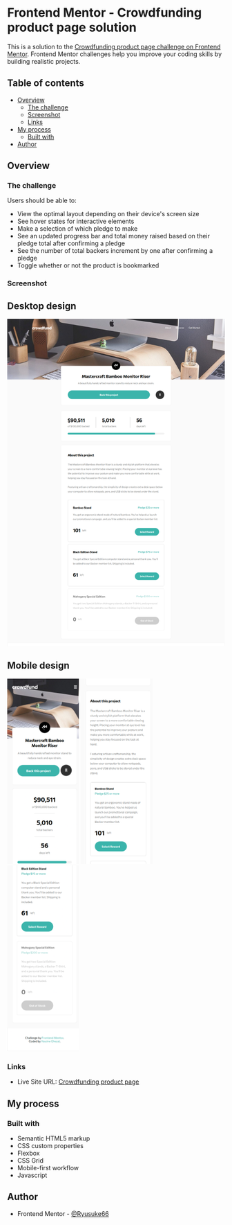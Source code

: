 # Frontend Mentor - Crowdfunding product page solution

This is a solution to the [Crowdfunding product page challenge on Frontend Mentor](https://www.frontendmentor.io/challenges/crowdfunding-product-page-7uvcZe7ZR). Frontend Mentor challenges help you improve your coding skills by building realistic projects. 

## Table of contents

- [Overview](#overview)
  - [The challenge](#the-challenge)
  - [Screenshot](#screenshot)
  - [Links](#links)
- [My process](#my-process)
  - [Built with](#built-with)
- [Author](#author)

## Overview

### The challenge

Users should be able to:

- View the optimal layout depending on their device's screen size
- See hover states for interactive elements
- Make a selection of which pledge to make
- See an updated progress bar and total money raised based on their pledge total after confirming a pledge
- See the number of total backers increment by one after confirming a pledge
- Toggle whether or not the product is bookmarked

### Screenshot

## Desktop design

![](./screenshots/desktop-design.png)

## Mobile design

<p float="left">
  <img src="./screenshots/mobile-design-1.png" width="33%" />
  <img src="./screenshots/mobile-design-2.png" width="33%" />
  <img src="./screenshots/mobile-design-3.png" width="33%" />
</p>


### Links

- Live Site URL: [Crowdfunding product page](https://ryusuke66.github.io/crowdfunding-product-page)

## My process

### Built with

- Semantic HTML5 markup
- CSS custom properties
- Flexbox
- CSS Grid
- Mobile-first workflow
- Javascript

## Author

- Frontend Mentor - [@Ryusuke66](https://www.frontendmentor.io/profile/Ryusuke66)
